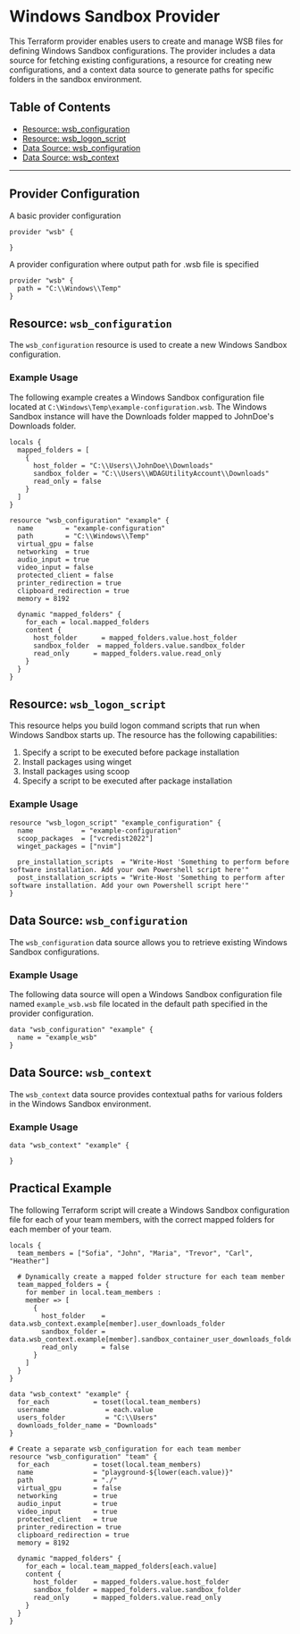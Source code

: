 
# Windows Sandbox Provider

This Terraform provider enables users to create and manage WSB files for defining Windows Sandbox configurations. The provider includes a data source for fetching existing configurations, a resource for creating new configurations, and a context data source to generate paths for specific folders in the sandbox environment.

## Table of Contents

- [Resource: wsb_configuration](#resource-wsb_configuration)
- [Resource: wsb_logon_script](#resource-wsb_logon_script)
- [Data Source: wsb_configuration](#data-source-wsb_configuration)
- [Data Source: wsb_context](#data-source-wsb_context)

---

## Provider Configuration

A basic provider configuration

```hcl
provider "wsb" {

}
```

A provider configuration where output path for .wsb file is specified
```hcl
provider "wsb" {
  path = "C:\\Windows\\Temp"
}
```



## Resource: `wsb_configuration`

The `wsb_configuration` resource is used to create a new Windows Sandbox configuration.

### Example Usage

The following example creates a Windows Sandbox configuration file located at `C:\Windows\Temp\example-configuration.wsb`. The Windows Sandbox instance will have the Downloads folder mapped to JohnDoe's Downloads folder.

```hcl
locals {
  mapped_folders = [
    {
      host_folder = "C:\\Users\\JohnDoe\\Downloads"
      sandbox_folder = "C:\\Users\\WDAGUtilityAccount\\Downloads"
      read_only = false
    }
  ]
}

resource "wsb_configuration" "example" {
  name        = "example-configuration"
  path        = "C:\\Windows\\Temp"
  virtual_gpu = false
  networking  = true
  audio_input = true
  video_input = false
  protected_client = false
  printer_redirection = true
  clipboard_redirection = true
  memory = 8192

  dynamic "mapped_folders" {
    for_each = local.mapped_folders
    content {
      host_folder      = mapped_folders.value.host_folder
      sandbox_folder  = mapped_folders.value.sandbox_folder
      read_only      = mapped_folders.value.read_only
    }
  }
}

```

## Resource: `wsb_logon_script`

This resource helps you build logon command scripts that run when Windows Sandbox starts up.
The resource has the following capabilities:
1. Specify a script to be executed before package installation
1. Install packages using winget
1. Install packages using scoop
1. Specify a script to be executed after package installation


### Example Usage
```hcl
resource "wsb_logon_script" "example_configuration" {
  name            = "example-configuration"
  scoop_packages  = ["vcredist2022"]
  winget_packages = ["nvim"]

  pre_installation_scripts  = "Write-Host 'Something to perform before software installation. Add your own Powershell script here'"
  post_installation_scripts = "Write-Host 'Something to perform after software installation. Add your own Powershell script here'"
}
```

## Data Source: `wsb_configuration`

The `wsb_configuration` data source allows you to retrieve existing Windows Sandbox configurations.

### Example Usage

The following data source will open a Windows Sandbox configuration file named `example_wsb.wsb` file located in the default path specified in the provider configuration.

```hcl
data "wsb_configuration" "example" {
  name = "example_wsb"
}
```


## Data Source: `wsb_context`

The `wsb_context` data source provides contextual paths for various folders in the Windows Sandbox environment.

### Example Usage

```hcl
data "wsb_context" "example" {

}
```

## Practical Example

The following Terraform script will create a Windows Sandbox configuration file for each of your team members, with the correct mapped folders for each member of your team.

```hcl
locals {
  team_members = ["Sofia", "John", "Maria", "Trevor", "Carl", "Heather"]

  # Dynamically create a mapped folder structure for each team member
  team_mapped_folders = { 
    for member in local.team_members : 
    member => [
      {
        host_folder    = data.wsb_context.example[member].user_downloads_folder
        sandbox_folder = data.wsb_context.example[member].sandbox_container_user_downloads_folder
        read_only      = false
      }
    ]
  }
}

data "wsb_context" "example" {
  for_each           = toset(local.team_members)
  username              = each.value
  users_folder          = "C:\\Users" 
  downloads_folder_name = "Downloads" 
}

# Create a separate wsb_configuration for each team member
resource "wsb_configuration" "team" {
  for_each           = toset(local.team_members)
  name               = "playground-${lower(each.value)}"
  path               = "./"
  virtual_gpu        = false
  networking         = true
  audio_input        = true
  video_input        = true
  protected_client   = true
  printer_redirection = true
  clipboard_redirection = true
  memory = 8192

  dynamic "mapped_folders" {
    for_each = local.team_mapped_folders[each.value]
    content {
      host_folder    = mapped_folders.value.host_folder
      sandbox_folder = mapped_folders.value.sandbox_folder
      read_only      = mapped_folders.value.read_only
    }
  }
}
```